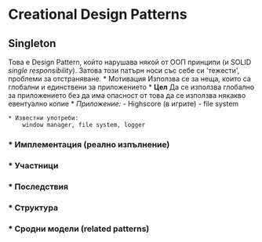 # Creational Design Patterns

## Singleton
Това е Design Pattern, който нарушава някой от ООП принципи (и SOLID _single responsibility_). Затова този патърн носи със себе си 'тежести', проблеми за отстраняване.
	* Мотивация
		Използва се за неща, които са глобални и единствени за приложението
	* **Цел**
		Да се използва глобално за приложението без да има опасност от това да се използва някакво евентуално копие
	* _Приложение:_
		- Highscore (в игрите)
		- file system

	* Известни употреби:
		window manager, file system, logger

### * Имплементация (реално изпълнение)

### * Участници

### * Последствия

### * Структура

### * Сродни модели (related patterns)
